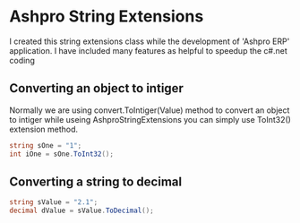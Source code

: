 # Ashpro String Extensions

I created this string extensions class while the development of 'Ashpro ERP' application. I have included many features as helpful to speedup the c#.net coding

## Converting an object to intiger

Normally we are using convert.ToIntiger(Value) method to convert an object to intiger
while useing AshproStringExtensions you can simply use ToInt32() extension method.

```C#
string sOne = "1";
int iOne = sOne.ToInt32();
```

## Converting a string to decimal

```C#
string sValue = "2.1";
decimal dValue = sValue.ToDecimal();
```

